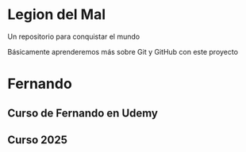 # Legion del Mal
Un repositorio para conquistar el mundo

Básicamente aprenderemos más sobre Git y GitHub con este proyecto


# Fernando

## Curso de Fernando en Udemy
## Curso 2025